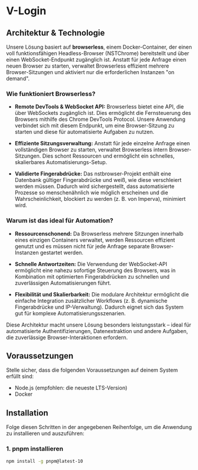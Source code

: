 # V-Login

## Architektur & Technologie

Unsere Lösung basiert auf **browserless**, einem Docker-Container, der einen voll funktionsfähigen Headless-Browser (NSTChrome) bereitstellt und über einen WebSocket-Endpunkt zugänglich ist. Anstatt für jede Anfrage einen neuen Browser zu starten, verwaltet Browserless effizient mehrere Browser-Sitzungen und aktiviert nur die erforderlichen Instanzen "on demand".

### Wie funktioniert Browserless?

-   **Remote DevTools & WebSocket API:**
    Browserless bietet eine API, die über WebSockets zugänglich ist. Dies ermöglicht die Fernsteuerung des Browsers mithilfe des Chrome DevTools Protocol. Unsere Anwendung verbindet sich mit diesem Endpunkt, um eine Browser-Sitzung zu starten und diese für automatisierte Aufgaben zu nutzen.

-   **Effiziente Sitzungsverwaltung:**
    Anstatt für jede einzelne Anfrage einen vollständigen Browser zu starten, verwaltet Browserless intern Browser-Sitzungen. Dies schont Ressourcen und ermöglicht ein schnelles, skalierbares Automatisierungs-Setup.

-   **Validierte Fingerabdrücke:**
    Das nstbrowser-Projekt enthält eine Datenbank gültiger Fingerabdrücke und weiß, wie diese verschleiert werden müssen. Dadurch wird sichergestellt, dass automatisierte Prozesse so menschenähnlich wie möglich erscheinen und die Wahrscheinlichkeit, blockiert zu werden (z. B. von Imperva), minimiert wird.

### Warum ist das ideal für Automation?

-   **Ressourcenschonend:**
    Da Browserless mehrere Sitzungen innerhalb eines einzigen Containers verwaltet, werden Ressourcen effizient genutzt und es müssen nicht für jede Anfrage separate Browser-Instanzen gestartet werden.

-   **Schnelle Antwortzeiten:**
    Die Verwendung der WebSocket-API ermöglicht eine nahezu sofortige Steuerung des Browsers, was in Kombination mit optimierten Fingerabdrücken zu schnellen und zuverlässigen Automatisierungen führt.

-   **Flexibilität und Skalierbarkeit:**
    Die modulare Architektur ermöglicht die einfache Integration zusätzlicher Workflows (z. B. dynamische Fingerabdrücke und IP-Verwaltung). Dadurch eignet sich das System gut für komplexe Automatisierungsszenarien.

Diese Architektur macht unsere Lösung besonders leistungsstark – ideal für automatisierte Authentifizierungen, Datenextraktion und andere Aufgaben, die zuverlässige Browser-Interaktionen erfordern.

## Voraussetzungen

Stelle sicher, dass die folgenden Voraussetzungen auf deinem System erfüllt sind:

-   Node.js (empfohlen: die neueste LTS-Version)
-   Docker

## Installation

Folge diesen Schritten in der angegebenen Reihenfolge, um die Anwendung zu installieren und auszuführen:

### 1. pnpm installieren

```bash
npm install -g pnpm@latest-10
